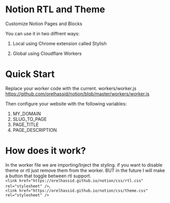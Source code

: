 # Notion RTL and Theme
Customize Notion Pages and Blocks

You can use it in two diffrent ways:
1. Local using Chrome extension called Stylish

2. Global using Cloudflare Workers

# Quick Start
Replace your worker code with the current.
workers/worker.js
https://github.com/orelhassid/notion/blob/master/workers/worker.js

Then configure your website with the following variables:
1. MY_DOMAIN
2. SLUG_TO_PAGE
3. PAGE_TITLE
4. PAGE_DESCRIPTION

# How does it work?
In the worker file we are importing/Inject the styling.
if you want to disable theme or rtl just remove them from the worker. BUT in the future I will make a button that toggle between rtl support.  
`<link href="https://orelhassid.github.io/notion/css/rtl.css" rel="stylesheet" />`,  
`<link href="https://orelhassid.github.io/notion/css/theme.css" rel="stylesheet" />`
